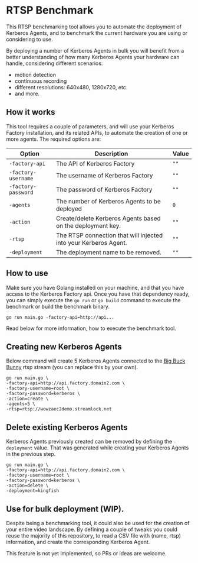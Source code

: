 # RTSP Benchmark

This RTSP benchmarking tool allows you to automate the deployment of Kerberos Agents, and to benchmark the current hardware you are using or considering to use.

By deploying a number of Kerberos Agents in bulk you will benefit from a better understanding of how many Kerberos Agents your hardware can handle, considering different scenarios:

- motion detection
- continuous recording
- different resolutions: 640x480, 1280x720, etc.
- and more.

## How it works

This tool requires a couple of parameters, and will use your Kerberos Factory installation, and its related APIs, to automate the creation of one or more agents. The required options are:

| Option                                        | Description                                                         | Value |
| --------------------------------------------- | ------------------------------------------------------------------- | ----- |
| `-factory-api`                                | The API of Kerberos Factory                                         | `""`  |
| `-factory-username`                           | The username of Kerberos Factory                                    | `""`  |
| `-factory-password`                           | The password of Kerberos Factory                                    | `""`  |
| `-agents`                                     | The number of Kerberos Agents to be deployed                        | `0`  |
| `-action`                                     | Create/delete Kerberos Agents based on the deployment key.          | `""`  |
| `-rtsp`                                       | The RTSP connection that will injected into your Kerberos Agent.    | `""`  |
| `-deployment`                                 | The deployment name to be removed.                                  | `""`  |

## How to use

Make sure you have Golang installed on your machine, and that you have access to the Kerberos Factory api. Once you have that dependency ready, you can simply execute the `go run` or `go build` command to execute the benchmark or build the benchmark binary.

    go run main.go -factory-api=http://api...

Read below for more information, how to execute the benchmark tool.

## Creating new Kerberos Agents

Below command will create 5 Kerberos Agents connected to the [Big Buck Bunny](https://www.wowza.com/developer/rtsp-stream-test) rtsp stream (you can replace this by your own).

    go run main.go \
    -factory-api=http://api.factory.domain2.com \
    -factory-username=root \
    -factory-password=kerberos \
    -action=create \
    -agents=5 \
    -rtsp=rtsp://wowzaec2demo.streamlock.net

## Delete existing Kerberos Agents

Kerberos Agents previously created can be removed by defining the `-deployment` value. That was generated while creating your Kerberos Agents in the previous step. 

    go run main.go \
    -factory-api=http://api.factory.domain2.com \
    -factory-username=root \
    -factory-password=kerberos \
    -action=delete \
    -deployment=kingfish

## Use for bulk deployment (WIP).

Despite being a benchmarking tool, it could also be used for the creation of your entire video landscape. By defining a couple of tweaks you could reuse the majority of this repository, to read a CSV file with (name, rtsp) information, and create the corresponding Kerberos Agent.

This feature is not yet implemented, so PRs or ideas are welcome.